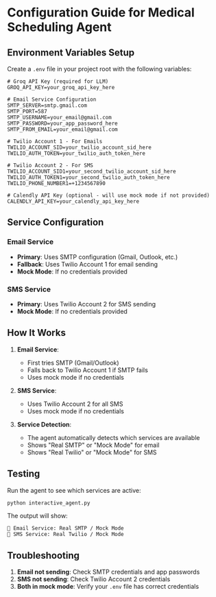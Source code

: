 # Configuration Guide for Medical Scheduling Agent

## Environment Variables Setup

Create a `.env` file in your project root with the following variables:

```env
# Groq API Key (required for LLM)
GROQ_API_KEY=your_groq_api_key_here

# Email Service Configuration
SMTP_SERVER=smtp.gmail.com
SMTP_PORT=587
SMTP_USERNAME=your_email@gmail.com
SMTP_PASSWORD=your_app_password_here
SMTP_FROM_EMAIL=your_email@gmail.com

# Twilio Account 1 - For Emails
TWILIO_ACCOUNT_SID=your_twilio_account_sid_here
TWILIO_AUTH_TOKEN=your_twilio_auth_token_here

# Twilio Account 2 - For SMS
TWILIO_ACCOUNT_SID1=your_second_twilio_account_sid_here
TWILIO_AUTH_TOKEN1=your_second_twilio_auth_token_here
TWILIO_PHONE_NUMBER1=+1234567890

# Calendly API Key (optional - will use mock mode if not provided)
CALENDLY_API_KEY=your_calendly_api_key_here
```

## Service Configuration

### Email Service
- **Primary**: Uses SMTP configuration (Gmail, Outlook, etc.)
- **Fallback**: Uses Twilio Account 1 for email sending
- **Mock Mode**: If no credentials provided

### SMS Service
- **Primary**: Uses Twilio Account 2 for SMS sending
- **Mock Mode**: If no credentials provided

## How It Works

1. **Email Service**: 
   - First tries SMTP (Gmail/Outlook)
   - Falls back to Twilio Account 1 if SMTP fails
   - Uses mock mode if no credentials

2. **SMS Service**:
   - Uses Twilio Account 2 for all SMS
   - Uses mock mode if no credentials

3. **Service Detection**:
   - The agent automatically detects which services are available
   - Shows "Real SMTP" or "Mock Mode" for email
   - Shows "Real Twilio" or "Mock Mode" for SMS

## Testing

Run the agent to see which services are active:

```bash
python interactive_agent.py
```

The output will show:
```
📧 Email Service: Real SMTP / Mock Mode
📱 SMS Service: Real Twilio / Mock Mode
```

## Troubleshooting

1. **Email not sending**: Check SMTP credentials and app passwords
2. **SMS not sending**: Check Twilio Account 2 credentials
3. **Both in mock mode**: Verify your `.env` file has correct credentials
